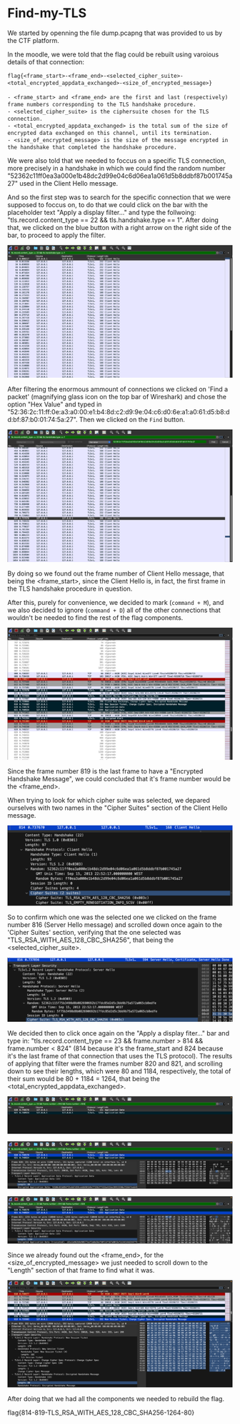 # Find-my-TLS

We started by openning the file dump.pcapng that was provided to us by the CTF platform.

In the moodle, we were told that the flag could be rebuilt using varoious details of that connection:

```
flag{<frame_start>-<frame_end>-<selected_cipher_suite>-<total_encrypted_appdata_exchanged>-<size_of_encrypted_message>}

- <frame_start> and <frame_end> are the first and last (respectively) frame numbers corresponding to the TLS handshake procedure.
- <selected_cipher_suite> is the ciphersuite chosen for the TLS connection.
- <total_encrypted_appdata_exchanged> is the total sum of the size of encrypted data exchanged on this channel, until its termination.
- <size_of_encrypted_message> is the size of the message encrypted in the handshake that completed the handshake procedure.
```

We were also told that we needed to foccus on a specific TLS connection, more precisely in a handshake in which we could find the random number "52362c11ff0ea3a000e1b48dc2d99e04c6d06ea1a061d5b8ddbf87b001745a27" used in the Client Hello message.

And so the first step was to search for the specific connection that we were supposed to foccus on, to do that we could click on the bar with the placeholder text "Apply a display filter..." and type the follwoing: "tls.record.content_type == 22 && tls.handshake.type == 1". After doing that, we clicked on the blue button with a right arrow on the right side of the bar, to proceed to apply the filter.

![Image 1](/images/ctf13-1st_filter.png)

After filtering the enormous ammount of connections we clicked on 'Find a packet' (magnifying glass icon on the top bar of Wireshark) and chose the option "Hex Value" and typed in "52:36:2c:11:ff:0e:a3:a0:00:e1:b4:8d:c2:d9:9e:04:c6:d0:6e:a1:a0:61:d5:b8:dd:bf:87:b0:01:74:5a:27". Then we clicked on the `Find` button.

![Image 2](/images/ctf13-find_packet.png)

By doing so we found out the frame number of Client Hello message, that being the <frame_start>, since the Client Hello is, in fact, the first frame in the TLS handshake procedure in question.

After this, purely for convenience, we decided to mark (`command + M`), and we also decided to ignore (`command + D`) all of the other connections that wouldn't be needed to find the rest of the flag components.

![Image 3](/images/ctf13-marked_ignored.png)

Since the frame number 819 is the last frame to have a "Encrypted Handshake Message", we could concluded that it's frame number would be the <frame_end>. 

When trying to look for which cipher suite was selected, we depared ourselves with two names in the "Cipher Suites" section of the Client Hello message.

![Image 4](/images/ctf13-ClientHelloMessage_CipherSuites.png)

So to confirm which one was the selected one we clicked on the frame number 816 (Server Hello message) and scrolled down once again to the 'Cipher Suites' section, verifying that the one selected was "TLS_RSA_WITH_AES_128_CBC_SHA256", that being the <selected_cipher_suite>.

![Image 5](/images/ctf13-ServerHelloMessage_CipherSuite.png)

We decided then to click once again on the "Apply a display fiter..." bar and type in: "tls.record.content_type == 23 && frame.number > 814 && frame.number < 824" (814 because it's the frame_start and 824 because it's the last frame of that connection that uses the TLS protocol). The results of applying that filter were the frames number 820 and 821, and scrolling down to see their lengths, which were 80 and 1184, respectively, the total of their sum would be 80 + 1184 = 1264, that being the <total_encrypted_appdata_exchanged>.

![Image 6](/images/ctf13-2nd_filter.png)

![Image 7](/images/ctf13-ApplicationData_1st_Length.png)

![Image 8](/images/ctf13-ApplicationData_2nd_Length.png)

Since we already found out the <frame_end>, for the <size_of_encrypted_message> we just needed to scroll down to the "Length" section of that frame to find what it was.

![Image 9](/images/ctf13-SizeOfEncryptedMessage.png)

After doing that we had all the components we needed to rebuild the flag.

flag{814-819-TLS_RSA_WITH_AES_128_CBC_SHA256-1264-80}
